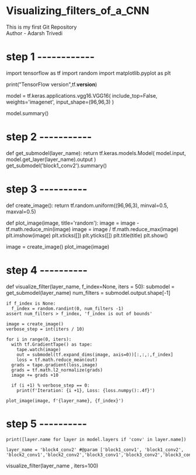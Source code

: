 # Visualizing_filters_of_a_CNN
This is my first Git Repository
<br>
Author - Adarsh Trivedi

# step 1 ------------

import tensorflow as tf
import random
import matplotlib.pyplot as plt

print("TensorFlow version",tf.__version__)

model = tf.keras.applications.vgg16.VGG16(
    include_top=False, weights='imagenet',
    input_shape=(96,96,3)
)

model.summary()

# step 2  -----------

def get_submodel(layer_name):
  return tf.keras.models.Model(
      model.input,
      model.get_layer(layer_name).output
  )
get_submodel('block1_conv2').summary()

# step 3 ----------
def create_image():
  return tf.random.uniform((96,96,3), minval=0.5, maxval=0.5)

def plot_image(image, title='random'):
  image = image - tf.math.reduce_min(image)
  image = image / tf.math.reduce_max(image)
  plt.imshow(image)
  plt.xticks([])
  plt.yticks([])
  plt.title(title)
  plt.show()

image = create_image()
plot_image(image)

# step 4 ----------

def visualize_filter(layer_name, f_index=None, iters = 50):
    submodel = get_submodel(layer_name)
    num_filters = submodel.output.shape[-1]

    if f_index is None:
      f_index = random.randint(0, num_filters -1)
    assert num_filters > f_index, 'f_index is out of bounds'

    image = create_image()
    verbose_step = int(iters / 10)

    for i in range(0, iters):
      with tf.GradientTape() as tape:
        tape.watch(image)
        out = submodel(tf.expand_dims(image, axis=0))[:,:,:,f_index]
        loss = tf.math.reduce_mean(out)
      grads = tape.gradient(loss,image)
      grads = tf.math.l2_normalize(grads)
      image += grads +10

      if (i +1) % verbose_step == 0:
        print(f'Iteration: {i +1}, Loss: {loss.numpy():.4f}')

    plot_image(image, f'{layer_name}, {f_index}')

# step 5 ----------
    print([layer.name for layer in model.layers if 'conv' in layer.name])

    layer_name = 'block4_conv2' #@param ['block1_conv1', 'block1_conv2', 'block2_conv1','block2_conv2','block3_conv1','block3_conv2','block3_conv3','block4_conv1','block4_conv2','block4_conv3','block5_conv1','block5_conv2','block5_conv3']

visualize_filter(layer_name , iters=100)
